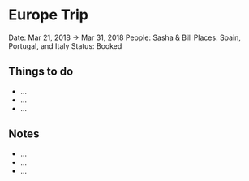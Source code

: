 Europe Trip
===========

Date: Mar 21, 2018 → Mar 31, 2018 People: Sasha & Bill Places: Spain, Portugal, and Italy Status: Booked

Things to do
------------

-   …
-   …
-   …

Notes
-----

-   …
-   …
-   …
